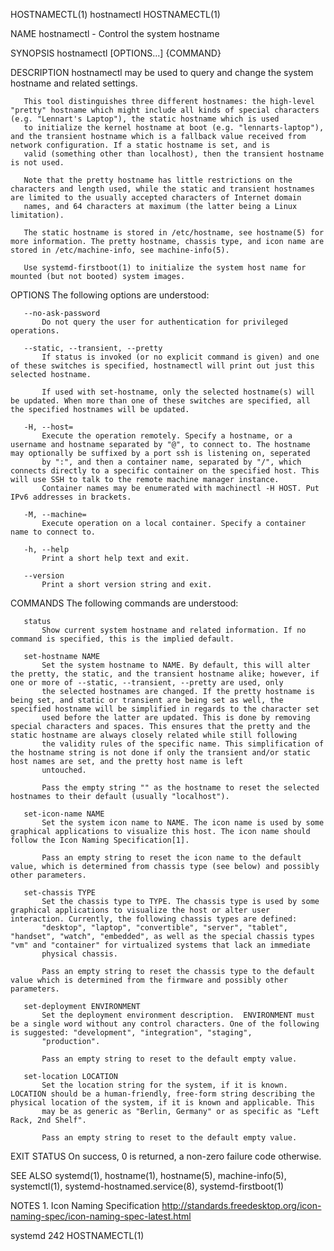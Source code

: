 HOSTNAMECTL(1)                                                                                   hostnamectl                                                                                   HOSTNAMECTL(1)

NAME
       hostnamectl - Control the system hostname

SYNOPSIS
       hostnamectl [OPTIONS...] {COMMAND}

DESCRIPTION
       hostnamectl may be used to query and change the system hostname and related settings.

       This tool distinguishes three different hostnames: the high-level "pretty" hostname which might include all kinds of special characters (e.g. "Lennart's Laptop"), the static hostname which is used
       to initialize the kernel hostname at boot (e.g. "lennarts-laptop"), and the transient hostname which is a fallback value received from network configuration. If a static hostname is set, and is
       valid (something other than localhost), then the transient hostname is not used.

       Note that the pretty hostname has little restrictions on the characters and length used, while the static and transient hostnames are limited to the usually accepted characters of Internet domain
       names, and 64 characters at maximum (the latter being a Linux limitation).

       The static hostname is stored in /etc/hostname, see hostname(5) for more information. The pretty hostname, chassis type, and icon name are stored in /etc/machine-info, see machine-info(5).

       Use systemd-firstboot(1) to initialize the system host name for mounted (but not booted) system images.

OPTIONS
       The following options are understood:

       --no-ask-password
           Do not query the user for authentication for privileged operations.

       --static, --transient, --pretty
           If status is invoked (or no explicit command is given) and one of these switches is specified, hostnamectl will print out just this selected hostname.

           If used with set-hostname, only the selected hostname(s) will be updated. When more than one of these switches are specified, all the specified hostnames will be updated.

       -H, --host=
           Execute the operation remotely. Specify a hostname, or a username and hostname separated by "@", to connect to. The hostname may optionally be suffixed by a port ssh is listening on, seperated
           by ":", and then a container name, separated by "/", which connects directly to a specific container on the specified host. This will use SSH to talk to the remote machine manager instance.
           Container names may be enumerated with machinectl -H HOST. Put IPv6 addresses in brackets.

       -M, --machine=
           Execute operation on a local container. Specify a container name to connect to.

       -h, --help
           Print a short help text and exit.

       --version
           Print a short version string and exit.

COMMANDS
       The following commands are understood:

       status
           Show current system hostname and related information. If no command is specified, this is the implied default.

       set-hostname NAME
           Set the system hostname to NAME. By default, this will alter the pretty, the static, and the transient hostname alike; however, if one or more of --static, --transient, --pretty are used, only
           the selected hostnames are changed. If the pretty hostname is being set, and static or transient are being set as well, the specified hostname will be simplified in regards to the character set
           used before the latter are updated. This is done by removing special characters and spaces. This ensures that the pretty and the static hostname are always closely related while still following
           the validity rules of the specific name. This simplification of the hostname string is not done if only the transient and/or static host names are set, and the pretty host name is left
           untouched.

           Pass the empty string "" as the hostname to reset the selected hostnames to their default (usually "localhost").

       set-icon-name NAME
           Set the system icon name to NAME. The icon name is used by some graphical applications to visualize this host. The icon name should follow the Icon Naming Specification[1].

           Pass an empty string to reset the icon name to the default value, which is determined from chassis type (see below) and possibly other parameters.

       set-chassis TYPE
           Set the chassis type to TYPE. The chassis type is used by some graphical applications to visualize the host or alter user interaction. Currently, the following chassis types are defined:
           "desktop", "laptop", "convertible", "server", "tablet", "handset", "watch", "embedded", as well as the special chassis types "vm" and "container" for virtualized systems that lack an immediate
           physical chassis.

           Pass an empty string to reset the chassis type to the default value which is determined from the firmware and possibly other parameters.

       set-deployment ENVIRONMENT
           Set the deployment environment description.  ENVIRONMENT must be a single word without any control characters. One of the following is suggested: "development", "integration", "staging",
           "production".

           Pass an empty string to reset to the default empty value.

       set-location LOCATION
           Set the location string for the system, if it is known.  LOCATION should be a human-friendly, free-form string describing the physical location of the system, if it is known and applicable. This
           may be as generic as "Berlin, Germany" or as specific as "Left Rack, 2nd Shelf".

           Pass an empty string to reset to the default empty value.

EXIT STATUS
       On success, 0 is returned, a non-zero failure code otherwise.

SEE ALSO
       systemd(1), hostname(1), hostname(5), machine-info(5), systemctl(1), systemd-hostnamed.service(8), systemd-firstboot(1)

NOTES
        1. Icon Naming Specification
           http://standards.freedesktop.org/icon-naming-spec/icon-naming-spec-latest.html

systemd 242                                                                                                                                                                                    HOSTNAMECTL(1)
